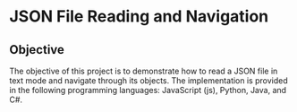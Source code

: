 # JSON File Reading and Navigation

## Objective
The objective of this project is to demonstrate how to read a JSON file in text mode and navigate through its objects. The implementation is provided in the following programming languages: JavaScript (js), Python, Java, and C#.
